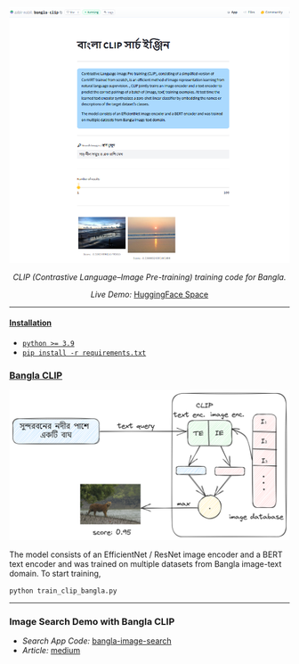 <p align="center">
  <a href="#"><img src="assets/bangla_clip_2.PNG" alt="bangla clip"></a>
</p>
<p align="center">
    <em>CLIP (Contrastive Language–Image Pre-training) training code for Bangla.</em>
</p>
<p align="center">
    <em>Live Demo: </em> <a href="https://huggingface.co/spaces/zabir-nabil/bangla-clip">HuggingFace Space</>
</p>

---

#### Installation

* `python >= 3.9`
* `pip install -r requirements.txt`


### Bangla CLIP

<p align="center">
  <a href="#"><img src="assets/clip_bangla.png" alt="bangla clip"></a>
</p>

The model consists of an EfficientNet / ResNet image encoder and a BERT text encoder and was trained on multiple datasets from Bangla image-text domain. To start training,

```console
python train_clip_bangla.py
```
---


### Image Search Demo with Bangla CLIP

 * *Search App Code:* [bangla-image-search](https://github.com/zabir-nabil/bangla-image-search)
 * *Article:* [medium](https://medium.com/@furcifer/a-dead-simple-image-search-engine-for-bangla-using-clip-contrastive-language-image-pre-training-a1f7f50b8419)


